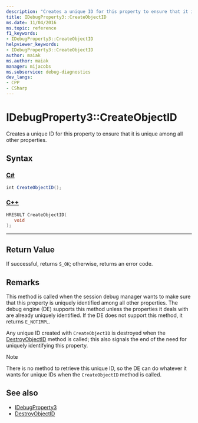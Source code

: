 ```yaml
---
description: "Creates a unique ID for this property to ensure that it is unique among all other properties."
title: IDebugProperty3::CreateObjectID
ms.date: 11/04/2016
ms.topic: reference
f1_keywords:
- IDebugProperty3::CreateObjectID
helpviewer_keywords:
- IDebugProperty3::CreateObjectID
author: maiak
ms.author: maiak
manager: mijacobs
ms.subservice: debug-diagnostics
dev_langs:
- CPP
- CSharp
---
```

# IDebugProperty3::CreateObjectID

Creates a unique ID for this property to ensure that it is unique among all other properties.

## Syntax

### [C#](#tab/csharp)
```csharp
int CreateObjectID();
```
### [C++](#tab/cpp)
```cpp
HRESULT CreateObjectID(
   void
);
```
---

## Return Value
 If successful, returns `S_OK`; otherwise, returns an error code.

## Remarks
 This method is called when the session debug manager wants to make sure that this property is uniquely identified among all other properties. The debug engine (DE) supports this method unless the properties it deals with are already uniquely identified. If the DE does not support this method, it returns `E_NOTIMPL`.

 Any unique ID created with `CreateObjectID` is destroyed when the [DestroyObjectID](../../../extensibility/debugger/reference/idebugproperty3-destroyobjectid.md) method is called; this also signals the end of the need for uniquely identifying this property.

> [!NOTE]
> There is no method to retrieve this unique ID, so the DE can do whatever it wants for unique IDs when the `CreateObjectID` method is called.

## See also
- [IDebugProperty3](../../../extensibility/debugger/reference/idebugproperty3.md)
- [DestroyObjectID](../../../extensibility/debugger/reference/idebugproperty3-destroyobjectid.md)
